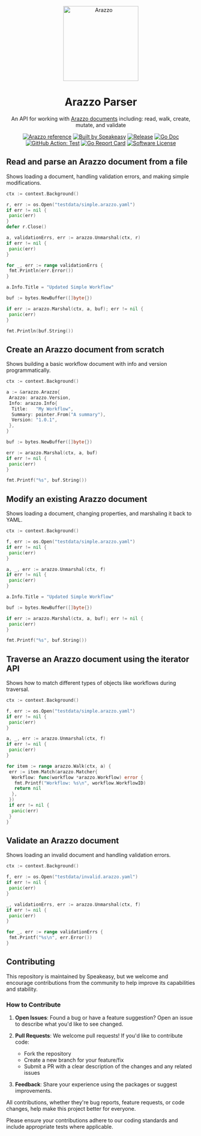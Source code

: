<p align="center">
  <p align="center">
    <img  width="200px" alt="Arazzo" src="https://github.com/user-attachments/assets/ded936d5-3fd9-439f-925a-a2959735b71a">
  </p>
  <h1 align="center"><b>Arazzo Parser</b></h1>
  <p align="center">An API for working with <a href="https://www.speakeasy.com/openapi/arazzo">Arazzo documents</a> including: read, walk, create, mutate, and validate
</p>
  <p align="center">
    <!-- Arazzo Reference badge -->
     <a href="https://www.speakeasy.com/openapi/arazzo"><img alt="Arazzo reference" src="https://www.speakeasy.com/assets/badges/arazzo-reference.svg" /></a>
     <!-- Built By Speakeasy Badge -->
     <a href="https://speakeasy.com/"><img alt="Built by Speakeasy" src="https://www.speakeasy.com/assets/badges/built-by-speakeasy.svg" /></a>
    <a href="https://github.com/speakeasy-api/openapi/releases/latest"><img alt="Release" src="https://img.shields.io/github/release/speakeasy-api/openapi.svg?style=for-the-badge"></a>
    <a href="https://pkg.go.dev/github.com/speakeasy-api/openapi/arazzo?tab=doc"><img alt="Go Doc" src="https://img.shields.io/badge/godoc-reference-blue.svg?style=for-the-badge"></a>
   <br />
    <a href="https://github.com/speakeasy-api/openapi/actions/workflows/test.yaml"><img alt="GitHub Action: Test" src="https://img.shields.io/github/actions/workflow/status/speakeasy-api/openapi/test.yaml?style=for-the-badge"></a>
    <a href="https://goreportcard.com/report/github.com/speakeasy-api/openapi"><img alt="Go Report Card" src="https://goreportcard.com/badge/github.com/speakeasy-api/openapi?style=for-the-badge"></a>
    <a href="/LICENSE"><img alt="Software License" src="https://img.shields.io/badge/license-MIT-blue.svg?style=for-the-badge"></a>
  </p>
</p>

<!-- START USAGE EXAMPLES -->

## Read and parse an Arazzo document from a file

Shows loading a document, handling validation errors, and making simple modifications.

```go
ctx := context.Background()

r, err := os.Open("testdata/simple.arazzo.yaml")
if err != nil {
 panic(err)
}
defer r.Close()

a, validationErrs, err := arazzo.Unmarshal(ctx, r)
if err != nil {
 panic(err)
}

for _, err := range validationErrs {
 fmt.Println(err.Error())
}

a.Info.Title = "Updated Simple Workflow"

buf := bytes.NewBuffer([]byte{})

if err := arazzo.Marshal(ctx, a, buf); err != nil {
 panic(err)
}

fmt.Println(buf.String())
```

## Create an Arazzo document from scratch

Shows building a basic workflow document with info and version programmatically.

```go
ctx := context.Background()

a := &arazzo.Arazzo{
 Arazzo: arazzo.Version,
 Info: arazzo.Info{
  Title:   "My Workflow",
  Summary: pointer.From("A summary"),
  Version: "1.0.1",
 },
}

buf := bytes.NewBuffer([]byte{})

err := arazzo.Marshal(ctx, a, buf)
if err != nil {
 panic(err)
}

fmt.Printf("%s", buf.String())
```

## Modify an existing Arazzo document

Shows loading a document, changing properties, and marshaling it back to YAML.

```go
ctx := context.Background()

f, err := os.Open("testdata/simple.arazzo.yaml")
if err != nil {
 panic(err)
}

a, _, err := arazzo.Unmarshal(ctx, f)
if err != nil {
 panic(err)
}

a.Info.Title = "Updated Simple Workflow"

buf := bytes.NewBuffer([]byte{})

if err := arazzo.Marshal(ctx, a, buf); err != nil {
 panic(err)
}

fmt.Printf("%s", buf.String())
```

## Traverse an Arazzo document using the iterator API

Shows how to match different types of objects like workflows during traversal.

```go
ctx := context.Background()

f, err := os.Open("testdata/simple.arazzo.yaml")
if err != nil {
 panic(err)
}

a, _, err := arazzo.Unmarshal(ctx, f)
if err != nil {
 panic(err)
}

for item := range arazzo.Walk(ctx, a) {
 err := item.Match(arazzo.Matcher{
  Workflow: func(workflow *arazzo.Workflow) error {
   fmt.Printf("Workflow: %s\n", workflow.WorkflowID)
   return nil
  },
 })
 if err != nil {
  panic(err)
 }
}
```

## Validate an Arazzo document

Shows loading an invalid document and handling validation errors.

```go
ctx := context.Background()

f, err := os.Open("testdata/invalid.arazzo.yaml")
if err != nil {
 panic(err)
}

_, validationErrs, err := arazzo.Unmarshal(ctx, f)
if err != nil {
 panic(err)
}

for _, err := range validationErrs {
 fmt.Printf("%s\n", err.Error())
}
```

<!-- END USAGE EXAMPLES -->

## Contributing

This repository is maintained by Speakeasy, but we welcome and encourage contributions from the community to help improve its capabilities and stability.

### How to Contribute

1. **Open Issues**: Found a bug or have a feature suggestion? Open an issue to describe what you'd like to see changed.

2. **Pull Requests**: We welcome pull requests! If you'd like to contribute code:
   - Fork the repository
   - Create a new branch for your feature/fix
   - Submit a PR with a clear description of the changes and any related issues

3. **Feedback**: Share your experience using the packages or suggest improvements.

All contributions, whether they're bug reports, feature requests, or code changes, help make this project better for everyone.

Please ensure your contributions adhere to our coding standards and include appropriate tests where applicable.
